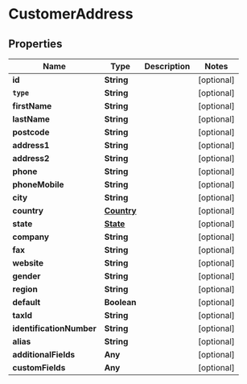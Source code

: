 

# CustomerAddress


## Properties

Name | Type | Description | Notes
------------ | ------------- | ------------- | -------------
**id** | **String** |  |  [optional]
**`type`** | **String** |  |  [optional]
**firstName** | **String** |  |  [optional]
**lastName** | **String** |  |  [optional]
**postcode** | **String** |  |  [optional]
**address1** | **String** |  |  [optional]
**address2** | **String** |  |  [optional]
**phone** | **String** |  |  [optional]
**phoneMobile** | **String** |  |  [optional]
**city** | **String** |  |  [optional]
**country** | [**Country**](Country.md) |  |  [optional]
**state** | [**State**](State.md) |  |  [optional]
**company** | **String** |  |  [optional]
**fax** | **String** |  |  [optional]
**website** | **String** |  |  [optional]
**gender** | **String** |  |  [optional]
**region** | **String** |  |  [optional]
**default** | **Boolean** |  |  [optional]
**taxId** | **String** |  |  [optional]
**identificationNumber** | **String** |  |  [optional]
**alias** | **String** |  |  [optional]
**additionalFields** | **Any** |  |  [optional]
**customFields** | **Any** |  |  [optional]



